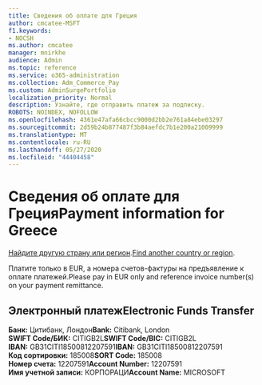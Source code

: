 ```yaml
---
title: Сведения об оплате для Греция
author: cmcatee-MSFT
f1.keywords:
- NOCSH
ms.author: cmcatee
manager: mnirkhe
audience: Admin
ms.topic: reference
ms.service: o365-administration
ms.collection: Adm_Commerce_Pay
ms.custom: AdminSurgePortfolio
localization_priority: Normal
description: Узнайте, где отправить платеж за подписку.
ROBOTS: NOINDEX, NOFOLLOW
ms.openlocfilehash: 4361e47afa66cbcc9000d2bb2e761a84ebe03297
ms.sourcegitcommit: 2d59b24b877487f3b84aefdc7b1e200a21009999
ms.translationtype: MT
ms.contentlocale: ru-RU
ms.lasthandoff: 05/27/2020
ms.locfileid: "44404458"
---
```

# <a name="payment-information-for-greece"></a><span data-ttu-id="1caf4-103">Сведения об оплате для Греция</span><span class="sxs-lookup"><span data-stu-id="1caf4-103">Payment information for Greece</span></span>

<span data-ttu-id="1caf4-104">[Найдите другую страну или регион](../billing-and-payments/pay-for-your-subscription.md).</span><span class="sxs-lookup"><span data-stu-id="1caf4-104">[Find another country or region](../billing-and-payments/pay-for-your-subscription.md).</span></span>

<span data-ttu-id="1caf4-105">Платите только в EUR, а номера счетов-фактуры на предъявление к оплате платежей.</span><span class="sxs-lookup"><span data-stu-id="1caf4-105">Please pay in EUR only and reference invoice number(s) on your payment remittance.</span></span>

## <a name="electronic-funds-transfer"></a><span data-ttu-id="1caf4-106">Электронный платеж</span><span class="sxs-lookup"><span data-stu-id="1caf4-106">Electronic Funds Transfer</span></span>

<span data-ttu-id="1caf4-107">**Банк:** Цитибанк, Лондон</span><span class="sxs-lookup"><span data-stu-id="1caf4-107">**Bank:** Citibank, London</span></span>  
<span data-ttu-id="1caf4-108">**SWIFT Code/БИК:** CITIGB2L</span><span class="sxs-lookup"><span data-stu-id="1caf4-108">**SWIFT Code/BIC:** CITIGB2L</span></span>  
<span data-ttu-id="1caf4-109">**IBAN:** GB31CITI18500812207591</span><span class="sxs-lookup"><span data-stu-id="1caf4-109">**IBAN:** GB31CITI18500812207591</span></span>  
<span data-ttu-id="1caf4-110">**Код сортировки:** 185008</span><span class="sxs-lookup"><span data-stu-id="1caf4-110">**SORT Code:** 185008</span></span>  
<span data-ttu-id="1caf4-111">**Номер счета:** 12207591</span><span class="sxs-lookup"><span data-stu-id="1caf4-111">**Account Number:** 12207591</span></span>  
<span data-ttu-id="1caf4-112">**Имя учетной записи:** КОРПОРАЦИ</span><span class="sxs-lookup"><span data-stu-id="1caf4-112">**Account Name:** MICROSOFT</span></span>  